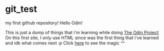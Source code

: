 # git_test
my first github repository!
Hello Odin!

This is just a dump of things that i'm learning while doing [The Odin Project](https://www.theodinproject.com/about)
On this first site, I only use HTML since was the first thing that i've learned and idk what comes next :p
Click [here](https://hallimasa.github.io/git_test/) to see the magic ^^ 